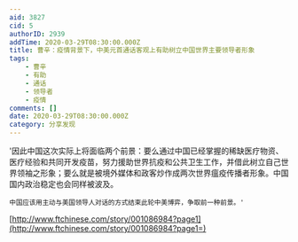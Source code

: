 ```yaml
---
aid: 3827
cid: 5
authorID: 2939
addTime: 2020-03-29T08:30:00.000Z
title: 曹辛：疫情背景下，中美元首通话客观上有助树立中国世界主要领导者形象
tags:
    - 曹辛
    - 有助
    - 通话
    - 领导者
    - 疫情
comments: []
date: 2020-03-29T08:30:00.000Z
category: 分享发现
---
```


'因此中国这次实际上将面临两个前景：要么通过中国已经掌握的稀缺医疗物资、医疗经验和共同开发疫苗，努力援助世界抗疫和公共卫生工作，并借此树立自己世界领袖之形象；要么就是被境外媒体和政客炒作成两次世界瘟疫传播者形象。中国国内政治稳定也会同样被波及。

    中国应该用主动与美国领导人对话的方式结束此轮中美博弈，争取前一种前景。'
    

[http://www.ftchinese.com/story/001086984?page1](http://www.ftchinese.com/story/001086984?page1=)
